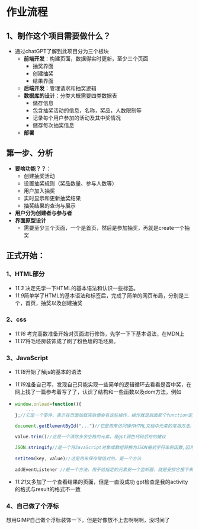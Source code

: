 # 作业流程

## 1、制作这个项目需要做什么？

* 通过chatGPT了解到此项目分为三个板块
  * **前端开发**：构建页面，数据得实时更新，至少三个页面
    * 抽奖界面
    * 创建抽奖
    * 结果界面
  * **后端开发**：管理请求和抽奖逻辑
  * **数据库的设计**：分类大概需要四类数据表
    * 储存信息
    * 包含抽奖活动的信息，名称，奖品，人数限制等
    * 记录每个用户参加的活动及其中奖情况
    * 储存每次抽奖信息
  * **部署**

## 第一步、分析

* **要啥功能？？**：
  * 创建抽奖活动
  * 设置抽奖规则（奖品数量、参与人数等）
  * 用户加入抽奖
  * 实时显示和更新抽奖结果
  * 抽奖结果的查询与展示
* **用户分为创建者与参与者**
* **界面原型设计**
  * 需要至少三个页面，一个是首页，然后是参加抽奖，再就是create一个抽奖

## 正式开始：

### 1、HTML部分

* *11.3* 决定先学一下HTML的基本语法和认识一些标签。
* *11.9*简单学了HTML的基本语法和标签后，完成了简单的网页布局，分别是三个，首页，抽奖以及创建抽奖

### 2、css

* *11.16* 考完高数准备开始对页面进行修饰，先学一下下基本语法，在MDN上
* *11.17*将毛坯房装饰成了刷了粉色墙的毛坯房。

### 3、JavaScript

* *11.18*开始了解js的基本的语法

* *11.19*准备自己写，发现自己只能实现一些简单的逻辑循环去看看是否中奖，在网上找了一篇参考着写了了，认识了结构和一些函数以及dom方法，例如

* ```javascript
  window.onload=function(){
      ...
  };//它是一个事件，表示在页面加载完后便会有这些操作，操作就是后面那个function定义的函数
  
  document.getElementById("...")//它是用来访问操作HTML文档中元素的常用方法，他可以在括号里指定个元素的id然后来返回该元素的DOM对象，这样就可以修改了
      
  value.trim()//这是一个清除多余空格的元素，是gpt润色代码后给的建议
  
  JSON.stringify//是一个将JavaScript对象或数组转换为JSON格式字符串的函数,因为在localstorage里只能储存字符串    
   
  setItem(key, value)//这是用来保存键值对的，是一个方法    
      
  addEventListener //是一个方法，用于给指定的元素安一个监听器，就是安排它接下来做的事情
  ```

* *11.21*又多加了一个查看结果的页面，但是一直没成功       gpt检查是我的activity的格式与result的格式不一致

### 4、自己做了个浮标

想用GIMP自己做个浮标装饰一下，但是好像放不上去啊啊啊，没时间了
